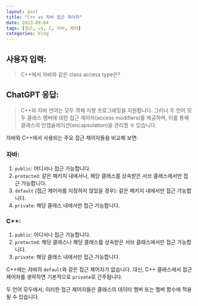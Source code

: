 ```yaml
---
layout: post
title: "C++ vs 자바 접근 제어자"
date: 2023-09-04
tags: [접근, vs, C, 자바, 제어]
categories: blog
---
```


## 사용자 입력:
> C++에서 자바와 같은 class access type은?

## ChatGPT 응답:
> C++와 자바 언어는 모두 객체 지향 프로그래밍을 지원합니다. 그러나 두 언어 모두 클래스 멤버에 대한 접근 제어자(access modifiers)를 제공하며, 이를 통해 클래스의 인캡슐레이션(encapsulation)을 관리할 수 있습니다. 

자바와 C++에서 사용되는 주요 접근 제어자들을 비교해 보면:

### 자바:

1. `public`: 어디서나 접근 가능합니다.
2. `protected`: 같은 패키지 내에서나, 해당 클래스를 상속받은 서브 클래스에서만 접근 가능합니다.
3. `default` (접근 제어자를 지정하지 않았을 경우): 같은 패키지 내에서만 접근 가능합니다.
4. `private`: 해당 클래스 내에서만 접근 가능합니다.

### C++:

1. `public`: 어디서나 접근 가능합니다.
2. `protected`: 해당 클래스나 해당 클래스를 상속받은 서브 클래스에서만 접근 가능합니다.
3. `private`: 해당 클래스 내에서만 접근 가능합니다.

C++에는 자바의 `default`와 같은 접근 제어자가 없습니다. 대신, C++ 클래스에서 접근 제어자를 생략하면 기본적으로 `private`로 간주됩니다. 

두 언어 모두에서, 이러한 접근 제어자들은 클래스의 데이터 멤버 또는 멤버 함수에 적용될 수 있습니다.

